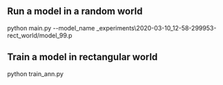 ## Run a model in a random world

python main.py --model_name _experiments\2020-03-10_12-58-299953-rect_world/model_99.p

## Train a model in rectangular world
python train_ann.py